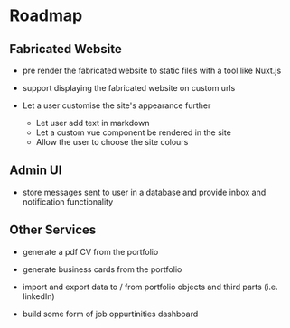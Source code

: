# Roadmap

## Fabricated Website

- pre render the fabricated website to static files with a tool like Nuxt.js

- support displaying the fabricated website on custom urls

- Let a user customise the site's appearance further
	- Let user add text in markdown
	- Let a custom vue component be rendered in the site
	- Allow the user to choose the site colours

## Admin UI

- store messages sent to user in a database and provide inbox and notification functionality


## Other Services

- generate a pdf CV from the portfolio

- generate business cards from the portfolio

- import and export data to / from portfolio objects and third parts (i.e. linkedIn)

- build some form of job oppurtinities dashboard

